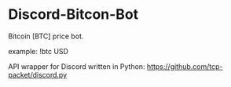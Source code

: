 # Discord-Bitcon-Bot
Bitcoin [BTC] price bot. 

example: !btc USD

API wrapper for Discord written in Python:
https://github.com/tcp-packet/discord.py
